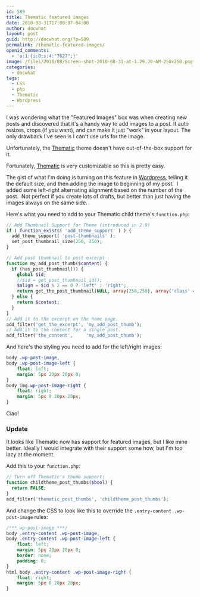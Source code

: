 ```yaml
---
id: 589
title: Thematic featured images
date: 2010-08-31T17:00:07-04:00
author: docwhat
layout: post
guid: http://docwhat.org/?p=589
permalink: /thematic-featured-images/
openid_comments:
  - 'a:1:{i:0;s:4:"7627";}'
image: /files/2010/08/Screen-shot-2010-08-31-at-1.29.20-AM-250x250.png
categories:
  - docwhat
tags:
  - CSS
  - php
  - Thematic
  - Wordpress
---
```

I was wondering what the "Featured Images" box was when creating new posts and discovered that it's a handy way to add images to a post. It auto resizes, crops (if you want), and can make it just "work" in your layout. The only drawback I've seen is I can't use urls for the image.

Unfortunately, the [Thematic](http://themeshaper.com/thematic/ "Thematic") theme doesn't have out-of-the-box support for it.

Fortunately, [Thematic](http://themeshaper.com/thematic/ "Thematic") is very customizable so this is pretty easy.

The gist of what I'm doing is turning on this feature in [Wordpress](http://wordpress.org "WordPress"), telling it the default size, and then adding the image to beginning of my post.  I added some left-right alternating alignment based on the number of the post.  Not perfect if you create lots of drafts, but better than just having the images always on the same side.

Here's what you need to add to your Thematic child theme's `function.php`:

``` php
// Add Thumbnail Support for Theme (introduced in 2.9)
if ( function_exists( 'add_theme_support' ) ) {
  add_theme_support( 'post-thumbnails' );
  set_post_thumbnail_size(250, 250);
}

// Add post thumbnail to post excerpt
function my_add_post_thumb($content) {
  if (has_post_thumbnail()) {
    global $id;
    //$id = get_post_thumbnail_id();
    $align = $id % 2 == 0 ? 'left' : 'right';
    return get_the_post_thumbnail(NULL, array(250,250), array('class' => ' wp-post-image-' . $align)) . $content;
  } else {
    return $content;
  }
}
// Add it to the excerpt on the home page.
add_filter('get_the_excerpt', 'my_add_post_thumb');
// Add it to the content for a single post.
add_filter('the_content',     'my_add_post_thumb');
```

And here's the styling you need to add for the left/right images:

``` css
body .wp-post-image,
body .wp-post-image-left {
    float: left;
    margin: 5px 20px 20px 0;
}
body img.wp-post-image-right {
    float: right;
    margin: 5px 0 20px 20px;
}
```

Ciao!

### Update

It looks like Thematic now has support for featured images, but I like mine better. Ideally I would integrate with their support some how, but I'm too lazy at the moment.

Add this to your `function.php`:

``` php
// Turn off Thematic's thumb support:
function childtheme_post_thumbs($bool) {
  return FALSE;
}
add_filter('thematic_post_thumbs', 'childtheme_post_thumbs');
```

And change the CSS to look like this to override the `.entry-content .wp-post-image` rules:

``` css
/*** wp-post-image ***/
body .entry-content .wp-post-image,
body .entry-content .wp-post-image-left {
    float: left;
    margin: 5px 20px 20px 0;
    border: none;
    padding: 0;
}
html body .entry-content .wp-post-image-right {
    float: right;
    margin: 5px 0 20px 20px;
}
```
